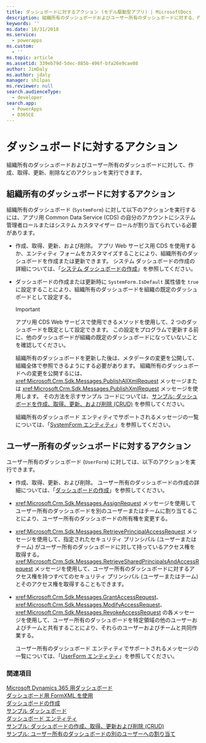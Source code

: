 ```yaml
---
title: ダッシュボードに対するアクション (モデル駆動型アプリ) | MicrosoftDocs
description: 組織所有のダッシュボードおよびユーザー所有のダッシュボードに対する、作成、取得、更新、削除などのアクションの実行について。
keywords: ''
ms.date: 10/31/2018
ms.service:
  - powerapps
ms.custom:
  - ''
ms.topic: article
ms.assetid: 339eb79d-5dec-885b-496f-bfa26e9cae08
author: JimDaly
ms.author: jdaly
manager: shilpas
ms.reviewer: null
search.audienceType:
  - developer
search.app:
  - PowerApps
  - D365CE
---
```


# <a name="actions-on-dashboards"></a>ダッシュボードに対するアクション

<!-- https://docs.microsoft.com/en-us/dynamics365/customer-engagement/developer/customize-dev/actions-dashboards -->

組織所有のダッシュボードおよびユーザー所有のダッシュボードに対して、作成、取得、更新、削除などのアクションを実行できます。  
  
## <a name="actions-on-an-organization-owned-dashboard"></a>組織所有のダッシュボードに対するアクション  
 組織所有のダッシュボード (`SystemForm`) に対して以下のアクションを実行するには、アプリ用 Common Data Service (CDS) の自分のアカウントにシステム管理者ロールまたはシステム カスタマイザー ロールが割り当てられている必要があります。  
  
- 作成、取得、更新、および削除。 アプリ Web サービス用 CDS を使用するか、エンティティ フォームをカスタマイズすることにより、組織所有のダッシュボードを作成または更新できます。 システム ダッシュボードの作成の詳細については、「[システム ダッシュボードの作成](create-dashboard.md)」を参照してください。  
  
- ダッシュボードの作成または更新時に `SystemForm.IsDefault` 属性値を `true` に設定することにより、組織所有のダッシュボードを組織の既定のダッシュボードとして設定する。  
  
  > [!IMPORTANT]
  >  アプリ用 CDS Web サービスで使用できるメソッドを使用して、2 つのダッシュボードを既定として設定できます。 この設定をプログラムで更新する前に、他のダッシュボードが組織の既定のダッシュボードになっていないことを確認してください。  
  
  組織所有のダッシュボードを更新した後は、メタデータの変更を公開して、組織全体で参照できるようにする必要があります。 組織所有のダッシュボードへの変更を公開するには、<xref:Microsoft.Crm.Sdk.Messages.PublishAllXmlRequest> メッセージまたは <xref:Microsoft.Crm.Sdk.Messages.PublishXmlRequest> メッセージを使用します。 その方法を示すサンプル コードについては、[サンプル: ダッシュボードを作成、取得、更新、および削除 (CRUD)](/dynamics365/customer-engagement/developer/customize-dev/sample-create-retrieve-update-delete-dashboard)<!-- TODO Need to update the powerapps repo's topic link. As of now not found--> を参照してください。  
  
  組織所有のダッシュボード エンティティでサポートされるメッセージの一覧については、「[SystemForm エンティティ](../common-data-service/reference/entities/systemform.md)」を参照してください。  
  
## <a name="actions-on-a-user-owned-dashboard"></a>ユーザー所有のダッシュボードに対するアクション  
 ユーザー所有のダッシュボード (`UserForm`) に対しては、以下のアクションを実行できます。  
  
- 作成、取得、更新、および削除。 ユーザー所有のダッシュボードの作成の詳細については、「[ダッシュボードの作成](create-dashboard.md)」を参照してください。  
  
- <xref:Microsoft.Crm.Sdk.Messages.AssignRequest> メッセージを使用してユーザー所有のダッシュボードを別のユーザーまたはチームに割り当てることにより、ユーザー所有のダッシュボードの所有権を変更する。  
  
- <xref:Microsoft.Crm.Sdk.Messages.RetrievePrincipalAccessRequest> メッセージを使用して、指定されたセキュリティ プリンシパル (ユーザーまたはチーム) がユーザー所有のダッシュボードに対して持っているアクセス権を取得する。 <xref:Microsoft.Crm.Sdk.Messages.RetrieveSharedPrincipalsAndAccessRequest> メッセージを使用して、ユーザー所有のダッシュボードに対するアクセス権を持つすべてのセキュリティ プリンシパル (ユーザーまたはチーム) とそのアクセス権を取得することもできます。  
  
- <xref:Microsoft.Crm.Sdk.Messages.GrantAccessRequest>、<xref:Microsoft.Crm.Sdk.Messages.ModifyAccessRequest>、<xref:Microsoft.Crm.Sdk.Messages.RevokeAccessRequest> の各メッセージを使用して、ユーザー所有のダッシュボードを特定領域の他のユーザーおよびチームと共有することにより、それらのユーザーおよびチームと共同作業する。  
  
  ユーザー所有のダッシュボード エンティティでサポートされるメッセージの一覧については、「[UserForm エンティティ](../common-data-service/reference/entities/userform.md)」を参照してください。  
  
### <a name="see-also"></a>関連項目  
 [Microsoft Dynamics 365 用ダッシュボード](analyze-data-with-dashboards.md)   
 [ダッシュボード用 FormXML を使用](understand-dashboards-dashboard-components-formxml.md)   
 [ダッシュボードの作成](create-dashboard.md)   
 [サンプル ダッシュボード](sample-dashboards.md)   
 [ダッシュボード エンティティ](/dynamics365/customer-engagement/developer/customize-dev/dashboard-entities) <!-- TODO Need to update the powerapps repo's topic link. As of now not found-->  
 [サンプル: ダッシュボードの作成、取得、更新および削除 (CRUD)](/dynamics365/customer-engagement/developer/customize-dev/sample-create-retrieve-update-delete-dashboard) <!-- TODO Need to update the powerapps repo's topic link. As of now not found-->   
 [サンプル: ユーザー所有のダッシュボードの別のユーザーへの割り当て](/dynamics365/customer-engagement/developer/customize-dev/sample-assign-user-owned-dashboard-another-user) <!-- TODO Need to update the powerapps repo's topic link. As of now not found-->